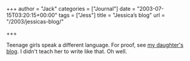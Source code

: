 +++
author = "Jack"
categories = ["Journal"]
date = "2003-07-15T03:20:15+00:00"
tags = ["Jess"]
title = "Jessica’s blog"
url = "/2003/jessicas-blog/"

+++

Teenage girls speak a different language. For proof, see [my daughter's blog][1]. I didn't teach her to write like that. Oh well.

 [1]: http://www.jessicabaty.com